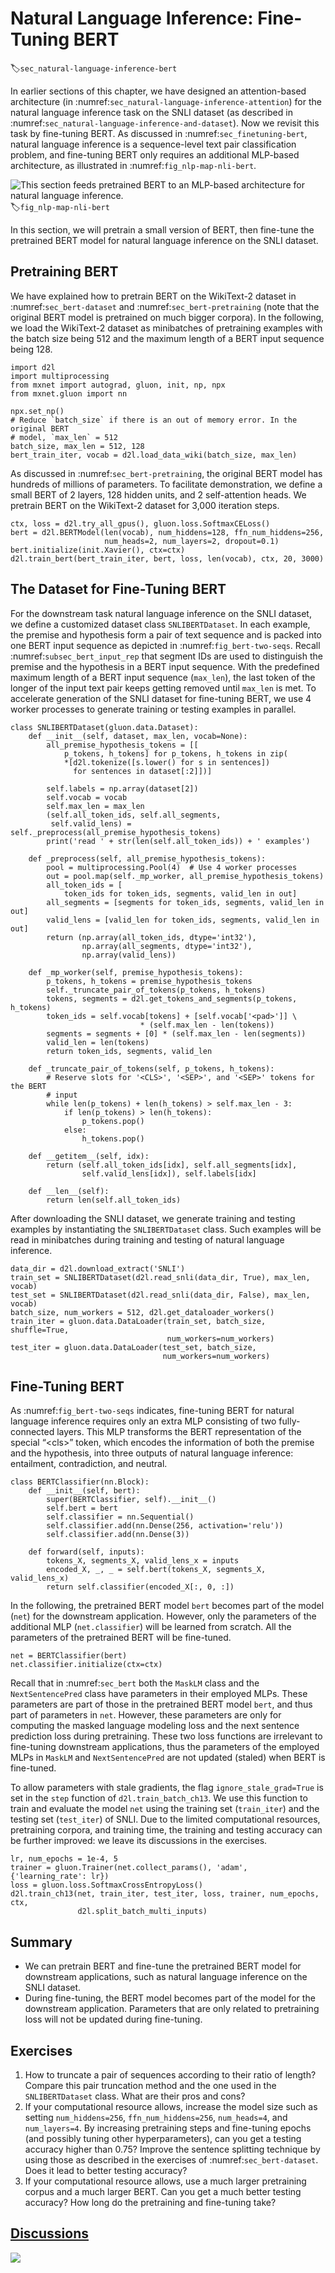 # Natural Language Inference: Fine-Tuning BERT
:label:`sec_natural-language-inference-bert`

In earlier sections of this chapter,
we have designed an attention-based architecture
(in :numref:`sec_natural-language-inference-attention`)
for the natural language inference task
on the SNLI dataset (as described in :numref:`sec_natural-language-inference-and-dataset`).
Now we revisit this task by fine-tuning BERT.
As discussed in :numref:`sec_finetuning-bert`,
natural language inference is a sequence-level text pair classification problem,
and fine-tuning BERT only requires an additional MLP-based architecture,
as illustrated in :numref:`fig_nlp-map-nli-bert`.

![This section feeds pretrained BERT to an MLP-based architecture for natural language inference.](../img/nlp-map-nli-bert.svg)
:label:`fig_nlp-map-nli-bert`

In this section,
we will pretrain a small version of BERT,
then fine-tune the pretrained BERT model
for natural language inference on the SNLI dataset.


## Pretraining BERT

We have explained how to pretrain BERT on the WikiText-2 dataset in
:numref:`sec_bert-dataset` and :numref:`sec_bert-pretraining`
(note that the original BERT model is pretrained on much bigger corpora).
In the following,
we load the WikiText-2 dataset as minibatches
of pretraining examples with the batch size being 512
and the maximum length of a BERT input sequence being 128.

```{.python .input  n=40}
import d2l
import multiprocessing
from mxnet import autograd, gluon, init, np, npx
from mxnet.gluon import nn

npx.set_np()
# Reduce `batch_size` if there is an out of memory error. In the original BERT
# model, `max_len` = 512
batch_size, max_len = 512, 128
bert_train_iter, vocab = d2l.load_data_wiki(batch_size, max_len)
```

As discussed in :numref:`sec_bert-pretraining`,
the original BERT model has hundreds of millions of parameters.
To facilitate demonstration,
we define a small BERT of 2 layers, 128 hidden units, and 2 self-attention heads.
We pretrain BERT on the WikiText-2 dataset for 3,000 iteration steps.

```{.python .input}
ctx, loss = d2l.try_all_gpus(), gluon.loss.SoftmaxCELoss()
bert = d2l.BERTModel(len(vocab), num_hiddens=128, ffn_num_hiddens=256,
                     num_heads=2, num_layers=2, dropout=0.1)
bert.initialize(init.Xavier(), ctx=ctx)
d2l.train_bert(bert_train_iter, bert, loss, len(vocab), ctx, 20, 3000)
```

## The Dataset for Fine-Tuning BERT

For the downstream task natural language inference on the SNLI dataset,
we define a customized dataset class `SNLIBERTDataset`.
In each example,
the premise and hypothesis form a pair of text sequence
and is packed into one BERT input sequence as depicted in :numref:`fig_bert-two-seqs`.
Recall :numref:`subsec_bert_input_rep` that segment IDs
are used to distinguish the premise and the hypothesis in a BERT input sequence.
With the predefined maximum length of a BERT input sequence (`max_len`),
the last token of the longer of the input text pair keeps getting removed until
`max_len` is met.
To accelerate generation of the SNLI dataset
for fine-tuning BERT,
we use 4 worker processes to generate training or testing examples in parallel.

```{.python .input  n=41}
class SNLIBERTDataset(gluon.data.Dataset):
    def __init__(self, dataset, max_len, vocab=None):
        all_premise_hypothesis_tokens = [[
            p_tokens, h_tokens] for p_tokens, h_tokens in zip(
            *[d2l.tokenize([s.lower() for s in sentences])
              for sentences in dataset[:2]])]
        
        self.labels = np.array(dataset[2])
        self.vocab = vocab
        self.max_len = max_len
        (self.all_token_ids, self.all_segments,
         self.valid_lens) = self._preprocess(all_premise_hypothesis_tokens)
        print('read ' + str(len(self.all_token_ids)) + ' examples')

    def _preprocess(self, all_premise_hypothesis_tokens):
        pool = multiprocessing.Pool(4)  # Use 4 worker processes
        out = pool.map(self._mp_worker, all_premise_hypothesis_tokens)
        all_token_ids = [
            token_ids for token_ids, segments, valid_len in out]
        all_segments = [segments for token_ids, segments, valid_len in out]
        valid_lens = [valid_len for token_ids, segments, valid_len in out]
        return (np.array(all_token_ids, dtype='int32'),
                np.array(all_segments, dtype='int32'), 
                np.array(valid_lens))

    def _mp_worker(self, premise_hypothesis_tokens):
        p_tokens, h_tokens = premise_hypothesis_tokens
        self._truncate_pair_of_tokens(p_tokens, h_tokens)
        tokens, segments = d2l.get_tokens_and_segments(p_tokens, h_tokens)
        token_ids = self.vocab[tokens] + [self.vocab['<pad>']] \
                             * (self.max_len - len(tokens))
        segments = segments + [0] * (self.max_len - len(segments))
        valid_len = len(tokens)
        return token_ids, segments, valid_len

    def _truncate_pair_of_tokens(self, p_tokens, h_tokens):
        # Reserve slots for '<CLS>', '<SEP>', and '<SEP>' tokens for the BERT
        # input
        while len(p_tokens) + len(h_tokens) > self.max_len - 3:
            if len(p_tokens) > len(h_tokens):
                p_tokens.pop()
            else:
                h_tokens.pop()

    def __getitem__(self, idx):
        return (self.all_token_ids[idx], self.all_segments[idx],
                self.valid_lens[idx]), self.labels[idx]

    def __len__(self):
        return len(self.all_token_ids)
```

After downloading the SNLI dataset,
we generate training and testing examples
by instantiating the `SNLIBERTDataset` class.
Such examples will be read in minibatches during training and testing
of natural language inference.

```{.python .input  n=42}
data_dir = d2l.download_extract('SNLI')
train_set = SNLIBERTDataset(d2l.read_snli(data_dir, True), max_len, vocab)
test_set = SNLIBERTDataset(d2l.read_snli(data_dir, False), max_len, vocab)
batch_size, num_workers = 512, d2l.get_dataloader_workers()
train_iter = gluon.data.DataLoader(train_set, batch_size, shuffle=True,
                                   num_workers=num_workers)
test_iter = gluon.data.DataLoader(test_set, batch_size,
                                  num_workers=num_workers)
```

## Fine-Tuning BERT

As :numref:`fig_bert-two-seqs` indicates,
fine-tuning BERT for natural language inference
requires only an extra MLP consisting of two fully-connected layers.
This MLP transforms the
BERT representation of the special “&lt;cls&gt;” token,
which encodes the information of both the premise and the hypothesis,
into three outputs of natural language inference:
entailment, contradiction, and neutral.

```{.python .input  n=44}
class BERTClassifier(nn.Block):
    def __init__(self, bert):
        super(BERTClassifier, self).__init__()
        self.bert = bert
        self.classifier = nn.Sequential()
        self.classifier.add(nn.Dense(256, activation='relu'))
        self.classifier.add(nn.Dense(3))

    def forward(self, inputs):
        tokens_X, segments_X, valid_lens_x = inputs
        encoded_X, _, _ = self.bert(tokens_X, segments_X, valid_lens_x)
        return self.classifier(encoded_X[:, 0, :])
```

In the following,
the pretrained BERT model `bert` becomes part of the model (`net`) for
the downstream application.
However, only the parameters of the additional MLP (`net.classifier`) will be learned from scratch.
All the parameters of the pretrained BERT will be fine-tuned.

```{.python .input}
net = BERTClassifier(bert)
net.classifier.initialize(ctx=ctx)
```

Recall that
in :numref:`sec_bert`
both the `MaskLM` class and the `NextSentencePred` class
have parameters in their employed MLPs.
These parameters are part of those in the pretrained BERT model
`bert`, and thus part of parameters in `net`.
However, these parameters are only for computing
the masked language modeling loss
and the next sentence prediction loss
during pretraining.
These two loss functions are irrelevant to fine-tuning downstream applications,
thus the parameters of the employed MLPs in 
`MaskLM` and `NextSentencePred` are not updated (staled) when BERT is fine-tuned.

To allow parameters with stale gradients,
the flag `ignore_stale_grad=True` is set in the `step` function of `d2l.train_batch_ch13`.
We use this function to train and evaluate the model `net` using the training set
(`train_iter`) and the testing set (`test_iter`) of SNLI.
Due to the limited computational resources, pretraining corpora,
and training time, the training and testing accuracy
can be further improved: we leave its discussions in the exercises.

```{.python .input  n=46}
lr, num_epochs = 1e-4, 5
trainer = gluon.Trainer(net.collect_params(), 'adam', {'learning_rate': lr})
loss = gluon.loss.SoftmaxCrossEntropyLoss()
d2l.train_ch13(net, train_iter, test_iter, loss, trainer, num_epochs, ctx,
               d2l.split_batch_multi_inputs)
```

## Summary

* We can pretrain BERT and fine-tune the pretrained BERT model for downstream applications, such as natural language inference on the SNLI dataset.
* During fine-tuning, the BERT model becomes part of the model for the downstream application. Parameters that are only related to pretraining loss will not be updated during fine-tuning. 


## Exercises

1. How to truncate a pair of sequences according to their ratio of length? Compare this pair truncation method and the one used in the `SNLIBERTDataset` class. What are their pros and cons?
2. If your computational resource allows, increase the model size such as setting `num_hiddens=256`, `ffn_num_hiddens=256`, `num_heads=4`, and `num_layers=4`. By increasing pretraining steps and fine-tuning epochs (and possibly tuning other hyperparameters), can you get a testing accuracy higher than 0.75? Improve the sentence splitting technique by using those as described in the exercises of :numref:`sec_bert-dataset`. Does it lead to better testing accuracy?
3. If your computational resource allows, use a much larger pretraining corpus and a much larger BERT. Can you get a much better testing accuracy? How long do the pretraining and fine-tuning take?


## [Discussions](https://discuss.mxnet.io/t/5870)

![](../img/qr_natural-language-inference-bert.svg)
